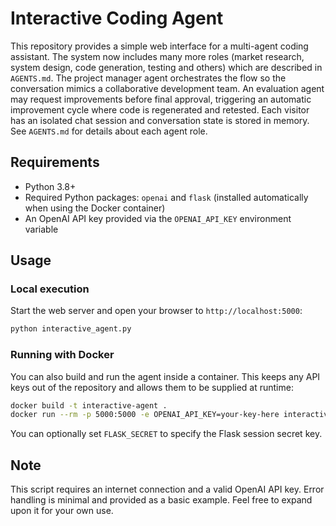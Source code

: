 # Interactive Coding Agent

This repository provides a simple web interface for a multi-agent coding assistant. The system now includes many more roles (market research, system design, code generation, testing and others) which are described in `AGENTS.md`. The project manager agent orchestrates the flow so the conversation mimics a collaborative development team. An evaluation agent may request improvements before final approval, triggering an automatic improvement cycle where code is regenerated and retested. Each visitor has an isolated chat session and conversation state is stored in memory.
See `AGENTS.md` for details about each agent role.

## Requirements

- Python 3.8+
- Required Python packages: `openai` and `flask` (installed automatically when using the Docker container)
- An OpenAI API key provided via the `OPENAI_API_KEY` environment variable

## Usage

### Local execution

Start the web server and open your browser to `http://localhost:5000`:

```bash
python interactive_agent.py
```

### Running with Docker

You can also build and run the agent inside a container. This keeps any API keys out of the repository and allows them to be supplied at runtime:

```bash
docker build -t interactive-agent .
docker run --rm -p 5000:5000 -e OPENAI_API_KEY=your-key-here interactive-agent
```

You can optionally set `FLASK_SECRET` to specify the Flask session secret key.

## Note

This script requires an internet connection and a valid OpenAI API key. Error handling is minimal and provided as a basic example. Feel free to expand upon it for your own use.
